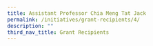 ```yaml
---
title: Assistant Professor Chia Meng Tat Jack
permalink: /initiatives/grant-recipients/4/
description: ""
third_nav_title: Grant Recipients
---
```

